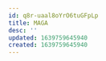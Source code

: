 ```yaml
---
id: q8r-uaal8oYrO6tuGFpLp
title: MAGA
desc: ''
updated: 1639759645940
created: 1639759645940
---
```


